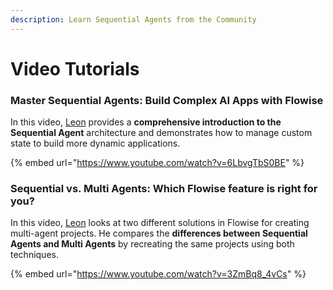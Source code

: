 ```yaml
---
description: Learn Sequential Agents from the Community
---
```


# Video Tutorials

### Master Sequential Agents: Build Complex AI Apps with Flowise

In this video, [Leon](https://x.com/leonvz) provides a **comprehensive introduction to the Sequential Agent** architecture and demonstrates how to manage custom state to build more dynamic applications.

{% embed url="https://www.youtube.com/watch?v=6LbvgTbS0BE" %}

### Sequential vs. Multi Agents: Which Flowise feature is right for you?

In this video, [Leon](https://x.com/leonvz) looks at two different solutions in Flowise for creating multi-agent projects. He compares the **differences between Sequential Agents and Multi Agents** by recreating the same projects using both techniques.

{% embed url="https://www.youtube.com/watch?v=3ZmBq8_4vCs" %}
